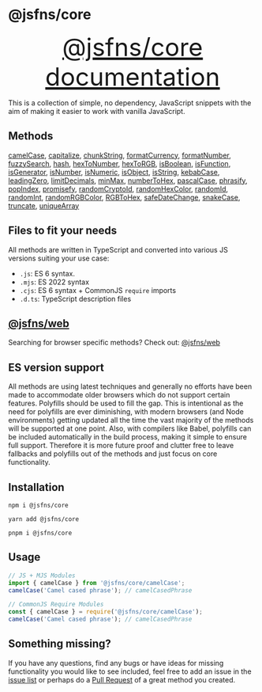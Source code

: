 # @jsfns/core

<a href="https://tokimon.github.io/jsfns/core" target="__blank" style="font-size: 50px; display: block; text-align: center;">@jsfns/core documentation</a>

This is a collection of simple, no dependency, JavaScript snippets with the aim
of making it easier to work with vanilla JavaScript.

## Methods

[camelCase](https://tokimon.github.io/jsfns/core#camelCase), [capitalize](https://tokimon.github.io/jsfns/core#capitalize), [chunkString](https://tokimon.github.io/jsfns/core#chunkString), [formatCurrency](https://tokimon.github.io/jsfns/core#formatCurrency), [formatNumber](https://tokimon.github.io/jsfns/core#formatNumber), [fuzzySearch](https://tokimon.github.io/jsfns/core#fuzzySearch), [hash](https://tokimon.github.io/jsfns/core#hash), [hexToNumber](https://tokimon.github.io/jsfns/core#hexToNumber), [hexToRGB](https://tokimon.github.io/jsfns/core#hexToRGB), [isBoolean](https://tokimon.github.io/jsfns/core#isBoolean), [isFunction](https://tokimon.github.io/jsfns/core#isFunction), [isGenerator](https://tokimon.github.io/jsfns/core#isGenerator), [isNumber](https://tokimon.github.io/jsfns/core#isNumber), [isNumeric](https://tokimon.github.io/jsfns/core#isNumeric), [isObject](https://tokimon.github.io/jsfns/core#isObject), [isString](https://tokimon.github.io/jsfns/core#isString), [kebabCase](https://tokimon.github.io/jsfns/core#kebabCase), [leadingZero](https://tokimon.github.io/jsfns/core#leadingZero), [limitDecimals](https://tokimon.github.io/jsfns/core#limitDecimals), [minMax](https://tokimon.github.io/jsfns/core#minMax), [numberToHex](https://tokimon.github.io/jsfns/core#numberToHex), [pascalCase](https://tokimon.github.io/jsfns/core#pascalCase), [phrasify](https://tokimon.github.io/jsfns/core#phrasify), [popIndex](https://tokimon.github.io/jsfns/core#popIndex), [promisefy](https://tokimon.github.io/jsfns/core#promisefy), [randomCryptoId](https://tokimon.github.io/jsfns/core#randomCryptoId), [randomHexColor](https://tokimon.github.io/jsfns/core#randomHexColor), [randomId](https://tokimon.github.io/jsfns/core#randomId), [randomInt](https://tokimon.github.io/jsfns/core#randomInt), [randomRGBColor](https://tokimon.github.io/jsfns/core#randomRGBColor), [RGBToHex](https://tokimon.github.io/jsfns/core#RGBToHex), [safeDateChange](https://tokimon.github.io/jsfns/core#safeDateChange), [snakeCase](https://tokimon.github.io/jsfns/core#snakeCase), [truncate](https://tokimon.github.io/jsfns/core#truncate), [uniqueArray](https://tokimon.github.io/jsfns/core#uniqueArray)

## Files to fit your needs

All methods are written in TypeScript and converted into various JS versions suiting your use case:

- `.js`: ES 6 syntax.
- `.mjs`: ES 2022 syntax
- `.cjs`: ES 6 syntax + CommonJS `require` imports
- `.d.ts`: TypeScript description files

## [@jsfns/web](https://tokimon.github.io/jsfns/web)

Searching for browser specific methods? Check out: [@jsfns/web](https://tokimon.github.io/jsfns/web)

## ES version support

All methods are using latest techniques and generally no efforts have been made to
accommodate older browsers which do not support certain features. Polyfills should
be used to fill the gap. This is intentional as the need for polyfills are ever
diminishing, with modern browsers (and Node environments) getting updated all the time the vast
majority of the methods will be supported at one point. Also, with compilers like Babel,
polyfills can be included automatically in the build process, making it simple to ensure full support.
Therefore it is more future proof and clutter free to leave fallbacks and polyfills out of
the methods and just focus on core functionality.

## Installation

```
npm i @jsfns/core
```

```
yarn add @jsfns/core
```

```
pnpm i @jsfns/core
```

## Usage

```js
// JS + MJS Modules
import { camelCase } from '@jsfns/core/camelCase';
camelCase('Camel cased phrase'); // camelCasedPhrase
```

```js
// CommonJS Require Modules
const { camelCase } = require('@jsfns/core/camelCase');
camelCase('Camel cased phrase'); // camelCasedPhrase
```

## Something missing?

If you have any questions, find any bugs or have ideas for missing functionality you would like to see included, feel
free to add an issue in the [issue list](https://github.com/Tokimon/jsfns/issues) or perhaps do a
[Pull Request](https://github.com/Tokimon/jsfns/pulls) of a great method you created.
